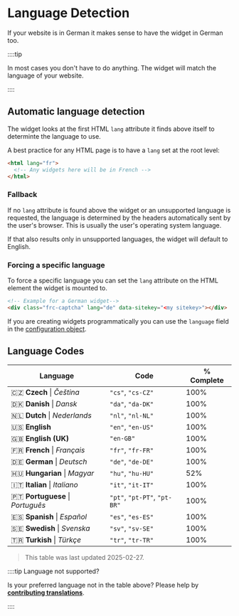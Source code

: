 # Language Detection

If your website is in German it makes sense to have the widget in German too.

::::tip

In most cases you don't have to do anything. The widget will match the language of your website.

::::

## Automatic language detection

The widget looks at the first HTML `lang` attribute it finds above itself to determinte the language to use.

A best practice for any HTML page is to have a `lang` set at the root level:

```html
<html lang="fr">
  <!-- Any widgets here will be in French -->
</html>
```

### Fallback

If no `lang` attribute is found above the widget or an unsupported language is requested, the language is determined by the headers automatically sent by the user's browser. This is usually the user's operating system language.

If that also results only in unsupported languages, the widget will default to English.

### Forcing a specific language

To force a specific language you can set the `lang` attribute on the HTML element the widget is mounted to.

```html
<!-- Example for a German widget-->
<div class="frc-captcha" lang="de" data-sitekey="<my sitekey>"></div>
```

If you are creating widgets programmatically you can use the `language` field in the [configuration object](../sdk/reference/sdk.createwidgetoptions.md).

## Language Codes

| Language                         | Code                         | % Complete |
| -------------------------------- | ---------------------------- | ---------- |
| 🇨🇿 **Czech** \| _Čeština_        | `"cs"`, `"cs-CZ"`            | 100%       |
| 🇩🇰 **Danish** \| _Dansk_         | `"da"`, `"da-DK"`            | 100%       |
| 🇳🇱 **Dutch** \| _Nederlands_     | `"nl"`, `"nl-NL"`            | 100%       |
| 🇺🇸 **English**                   | `"en"`, `"en-US"`            | 100%       |
| 🇬🇧 **English (UK)**              | `"en-GB"`                    | 100%       |
| 🇫🇷 **French** \| _Français_      | `"fr"`, `"fr-FR"`            | 100%       |
| 🇩🇪 **German** \| _Deutsch_       | `"de"`, `"de-DE"`            | 100%       |
| 🇭🇺 **Hungarian** \| _Magyar_     | `"hu"`, `"hu-HU"`            | 52%        |
| 🇮🇹 **Italian** \| _Italiano_     | `"it"`, `"it-IT"`            | 100%       |
| 🇵🇹 **Portuguese** \| _Português_ | `"pt"`, `"pt-PT"`, `"pt-BR"` | 100%       |
| 🇪🇸 **Spanish** \| _Español_      | `"es"`, `"es-ES"`            | 100%       |
| 🇸🇪 **Swedish** \| _Svenska_      | `"sv"`, `"sv-SE"`            | 100%       |
| 🇹🇷 **Turkish** \| _Türkçe_       | `"tr"`, `"tr-TR"`            | 100%       |

> This table was last updated 2025-02-27.

::::tip Language not supported?

Is your preferred language not in the table above? Please help by [**contributing translations**](https://poeditor.com/join/project/lrdZQ5Uk6D).

::::
